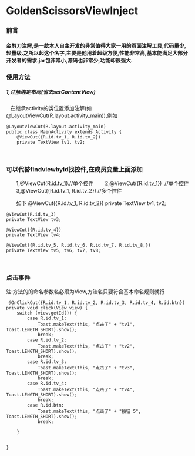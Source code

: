 # GoldenScissorsViewInject
### 前言
#### 金剪刀注解,是一款本人自主开发的非常值得大家一用的页面注解工具,代码量少,轻量级.之所以起这个名字,主要是他用着超级方便,性能非常高,基本能满足大部分开发者的需求.jar包非常小,源码也非常少,功能却很强大.

### 使用方法


##### 1,注解绑定布局(省去setContentView)

    
    在继承activity的类位置添加注解(如 @LayoutViewCut(R.layout.activity_main)),例如
    
    @LayoutViewCut(R.layout.activity_main)
    public class MainActivity extends Activity {
        @ViewCut({R.id.tv_1, R.id.tv_2})
        private TextView tv1, tv2;
        
        
###  可以代替findviewbyid找控件,在成员变量上面添加

        1,@ViewCut(R.id.tv_1).//单个控件
        2,@ViewCut({R.id.tv_1})  //单个控件
        3,@ViewCut({R.id.tv_1, R.id.tv_2}) //多个控件
        
        如下
    @ViewCut({R.id.tv_1, R.id.tv_2})
    private TextView tv1, tv2;

    @ViewCut(R.id.tv_3)
    private TextView tv3;

    @ViewCut({R.id.tv_4})
    private TextView tv4;

    @ViewCut({R.id.tv_5, R.id.tv_6, R.id.tv_7, R.id.tv_8,})
    private TextView tv5, tv6, tv7, tv8;
    
    
    
    
### 点击事件 

注:方法的的命名参数名必须为View,方法名只要符合基本命名规则就行

     @OnClickCut({R.id.tv_1, R.id.tv_2, R.id.tv_3, R.id.tv_4, R.id.btn})
    private void click(View view) {
        switch (view.getId()) {
            case R.id.tv_1:
                Toast.makeText(this, "点击了" + "tv1", Toast.LENGTH_SHORT).show();
                break;
            case R.id.tv_2:
                Toast.makeText(this, "点击了" + "tv2", Toast.LENGTH_SHORT).show();
                break;
            case R.id.tv_3:
                Toast.makeText(this, "点击了" + "tv3", Toast.LENGTH_SHORT).show();
                break;
            case R.id.tv_4:
                Toast.makeText(this, "点击了" + "tv4", Toast.LENGTH_SHORT).show();
                break;
            case R.id.btn:
                Toast.makeText(this, "点击了" + "按钮 5", Toast.LENGTH_SHORT).show();
                break;

        }


    }

